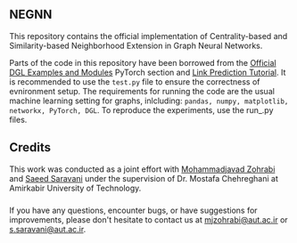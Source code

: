 ## NEGNN
This repository contains the official implementation of Centrality-based and Similarity-based Neighborhood Extension in Graph Neural Networks.

Parts of the code in this repository have been borrowed from the [Official DGL Examples and Modules](https://github.com/dmlc/dgl/tree/master/examples) PyTorch section and [Link Prediction Tutorial](https://docs.dgl.ai/en/0.8.x/tutorials/blitz/4_link_predict.html). It is recommended to use the `test.py` file to ensure the correctness of evnironment setup. The requirements for running the code are the usual machine learning setting for graphs, inlcluding: `pandas, numpy, matplotlib, networkx, PyTorch, DGL`. To reproduce the experiments, use the run_.py files.

## Credits
This work was conducted as a joint effort with [Mohammadjavad Zohrabi](https://github.com/mjzohrabi) and [Saeed Saravani](https://github.com/SaeedSaravani) under the supervision of Dr. Mostafa Chehreghani at Amirkabir University of Technology.

###
If you have any questions, encounter bugs, or have suggestions for improvements, please don't hesitate to contact us at mjzohrabi@aut.ac.ir or s.saravani@aut.ac.ir.

